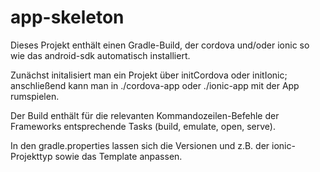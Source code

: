 # app-skeleton
Dieses Projekt enthält einen Gradle-Build, der cordova und/oder ionic so wie das android-sdk automatisch installiert.

Zunächst initalisiert man ein Projekt über initCordova oder initIonic; anschließend kann man in ./cordova-app oder ./ionic-app mit der App rumspielen.

Der Build enthält für die relevanten Kommandozeilen-Befehle der Frameworks entsprechende Tasks (build, emulate, open, serve).

In den gradle.properties lassen sich die Versionen und z.B. der ionic-Projekttyp sowie das Template anpassen.
